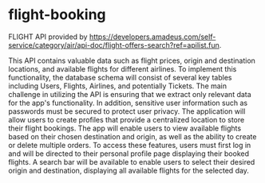 # flight-booking




FLIGHT API provided by https://developers.amadeus.com/self-service/category/air/api-doc/flight-offers-search?ref=apilist.fun. 



This API contains valuable data such as flight prices, origin and destination locations, and available flights for different airlines.
To implement this functionality, the database schema will consist of several key tables including Users, Flights, Airlines, and potentially Tickets. The main challenge in utilizing the API is ensuring that we extract only relevant data for the app's functionality. In addition, sensitive user information such as passwords must be secured to protect user privacy.
The application will allow users to create profiles that provide a centralized location to store their flight bookings. The app will enable users to view available flights based on their chosen destination and origin, as well as the ability to create or delete multiple orders. To access these features, users must first log in and will be directed to their personal profile page displaying their booked flights. A search bar will be available to enable users to select their desired origin and destination, displaying all available flights for the selected day.
